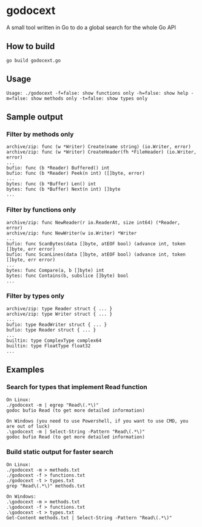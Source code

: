 godocext
========

A small tool written in Go to do a global search for the whole Go API

How to build
------------
`go build godocext.go`

Usage
-----
`Usage: ./godocext
  -f=false: show functions only
  -h=false: show help
  -m=false: show methods only
  -t=false: show types only`

Sample output
-------------
### Filter by methods only ###
    archive/zip: func (w *Writer) Create(name string) (io.Writer, error)
    archive/zip: func (w *Writer) CreateHeader(fh *FileHeader) (io.Writer, error)
    ...
    bufio: func (b *Reader) Buffered() int
    bufio: func (b *Reader) Peek(n int) ([]byte, error)
    ...
    bytes: func (b *Buffer) Len() int
    bytes: func (b *Buffer) Next(n int) []byte
    ...    

### Filter by functions only ###
    archive/zip: func NewReader(r io.ReaderAt, size int64) (*Reader, error)
    archive/zip: func NewWriter(w io.Writer) *Writer
    ...
    bufio: func ScanBytes(data []byte, atEOF bool) (advance int, token []byte, err error)
    bufio: func ScanLines(data []byte, atEOF bool) (advance int, token []byte, err error)
    ...
    bytes: func Compare(a, b []byte) int
    bytes: func Contains(b, subslice []byte) bool
    ...

### Filter by types only ###
    archive/zip: type Reader struct { ... }
    archive/zip: type Writer struct { ... }
    ...
    bufio: type ReadWriter struct { ... }
    bufio: type Reader struct { ... }
    ...
    builtin: type ComplexType complex64
    builtin: type FloatType float32
    ...

Examples
--------
### Search for types that implement Read function ###
    On Linux:
    ./godocext -m | egrep "Read\(.*\)"
    godoc bufio Read (to get more detailed information)

    On Windows (you need to use Powershell, if you want to use CMD, you are out of luck)
    .\godocext -m | Select-String -Pattern "Read\(.*\)"
    godoc bufio Read (to get more detailed information)

### Build static output for faster search ###
    On Linux:
    ./godocext -m > methods.txt
    ./godocext -f > functions.txt
    ./godocext -t > types.txt
    grep "Read\(.*\)" methods.txt

    On Windows:
    .\godocext -m > methods.txt
    .\godocext -f > functions.txt
    .\godocext -t > types.txt
    Get-Content methods.txt | Select-String -Pattern "Read\(.*\)"

